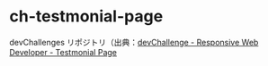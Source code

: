 # ch-testmonial-page
devChallenges リポジトリ（出典：[devChallenge - Responsive Web Developer - Testmonial Page](https://devchallenges.io/challenge/29)
